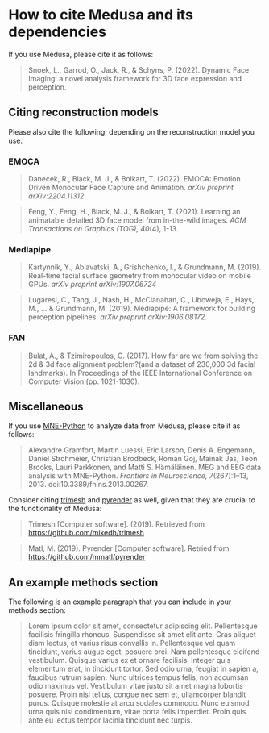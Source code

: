 # How to cite Medusa and its dependencies

If you use Medusa, please cite it as follows:

> Snoek, L., Garrod, O., Jack, R., & Schyns, P. (2022). Dynamic Face Imaging: a novel analysis framework for 3D face expression and perception. 

## Citing reconstruction models

Please also cite the following, depending on the reconstruction model you use.

### EMOCA
> Danecek, R., Black, M. J., & Bolkart, T. (2022). EMOCA: Emotion Driven Monocular
Face Capture and Animation. *arXiv preprint arXiv:2204.11312*.

> Feng, Y., Feng, H., Black, M. J., & Bolkart, T. (2021). Learning an animatable detailed 3D face model from in-the-wild images. *ACM Transactions on Graphics (TOG), 40*(4), 1-13.

### Mediapipe

> Kartynnik, Y., Ablavatski, A., Grishchenko, I., & Grundmann, M. (2019). Real-time facial surface geometry from monocular video on mobile GPUs. *arXiv preprint arXiv:1907.06724*

> Lugaresi, C., Tang, J., Nash, H., McClanahan, C., Uboweja, E., Hays, M., ... & Grundmann, M. (2019). Mediapipe: A framework for building perception pipelines. *arXiv preprint arXiv:1906.08172*.

### FAN

> Bulat, A., & Tzimiropoulos, G. (2017). How far are we from solving the 2d & 3d face alignment problem?(and a dataset of 230,000 3d facial landmarks). In Proceedings of the IEEE International Conference on Computer Vision (pp. 1021-1030).

## Miscellaneous

If you use [MNE-Python](https://mne.tools) to analyze data from Medusa, please cite it
as follows:

> Alexandre Gramfort, Martin Luessi, Eric Larson, Denis A. Engemann, Daniel Strohmeier, Christian Brodbeck, Roman Goj, Mainak Jas, Teon Brooks, Lauri Parkkonen, and Matti S. Hämäläinen. MEG and EEG data analysis with MNE-Python. *Frontiers in Neuroscience, 7*(267):1–13, 2013. doi:10.3389/fnins.2013.00267.

Consider citing [trimesh](https://trimsh.org/) and [pyrender](https://pyrender.readthedocs.io/)
as well, given that they are crucial to the functionality of Medusa:

> Trimesh [Computer software]. (2019). Retrieved from https://github.com/mikedh/trimesh

> Matl, M. (2019). Pyrender [Computer software]. Retried from https://github.com/mmatl/pyrender

## An example methods section

The following is an example paragraph that you can include in your methods section:

> Lorem ipsum dolor sit amet, consectetur adipiscing elit. Pellentesque facilisis fringilla rhoncus. Suspendisse sit amet elit ante. Cras aliquet diam lectus, et varius risus convallis in. Pellentesque vel quam tincidunt, varius augue eget, posuere orci. Nam pellentesque eleifend vestibulum. Quisque varius ex et ornare facilisis. Integer quis elementum erat, in tincidunt tortor. Sed odio urna, feugiat in sapien a, faucibus rutrum sapien. Nunc ultrices tempus felis, non accumsan odio maximus vel. Vestibulum vitae justo sit amet magna lobortis posuere. Proin nisi tellus, congue nec sem et, ullamcorper blandit purus. Quisque molestie at arcu sodales commodo. Nunc euismod urna quis nisl condimentum, vitae porta felis imperdiet. Proin quis ante eu lectus tempor lacinia tincidunt nec turpis.